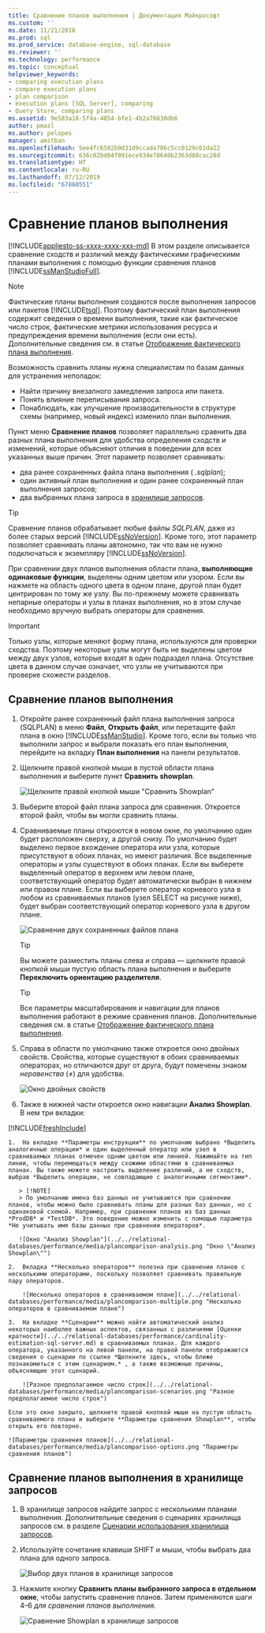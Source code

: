 ```yaml
---
title: Сравнение планов выполнения | Документация Майкрософт
ms.custom: ''
ms.date: 11/21/2018
ms.prod: sql
ms.prod_service: database-engine, sql-database
ms.reviewer: ''
ms.technology: performance
ms.topic: conceptual
helpviewer_keywords:
- comparing execution plans
- compare execution plans
- plan comparison
- execution plans [SQL Server], comparing
- Query Store, comparing plans
ms.assetid: 9e583a18-5f4a-4054-bfe1-4b2a76630db6
author: pmasl
ms.author: pelopes
manager: amitban
ms.openlocfilehash: 5ee4fc6502b9d31d9ccade786c5cc0129c61da22
ms.sourcegitcommit: 636c02bd04f091ece934e78640b2363d88cac28d
ms.translationtype: HT
ms.contentlocale: ru-RU
ms.lasthandoff: 07/12/2019
ms.locfileid: "67860551"
---
```

# <a name="compare-execution-plans"></a>Сравнение планов выполнения
[!INCLUDE[appliesto-ss-xxxx-xxxx-xxx-md](../../includes/appliesto-ss-xxxx-xxxx-xxx-md.md)]
В этом разделе описывается сравнение сходств и различий между фактическими графическими планами выполнения с помощью функции сравнения планов [!INCLUDE[ssManStudioFull](../../includes/ssmanstudiofull-md.md)]. 
  
> [!NOTE]
> Фактические планы выполнения создаются после выполнения запросов или пакетов [!INCLUDE[tsql](../../includes/tsql-md.md)]. Поэтому фактический план выполнения содержит сведения о времени выполнения, такие как фактическое число строк, фактические метрики использования ресурса и предупреждения времени выполнения (если они есть). Дополнительные сведения см. в статье [Отображение фактического плана выполнения](../../relational-databases/performance/display-an-actual-execution-plan.md).
  
Возможность сравнить планы нужна специалистам по базам данных для устранения неполадок:
-   Найти причину внезапного замедления запроса или пакета.
-   Понять влияние переписывания запроса.
-   Понаблюдать, как улучшение производительности в структуре схемы (например, новый индекс) изменило план выполнения.  
 
Пункт меню **Сравнение планов** позволяет параллельно сравнить два разных плана выполнения для удобства определения сходств и изменений, которые объясняют отличия в поведении для всех указанных выше причин. Этот параметр позволяет сравнивать:
- два ранее сохраненных файла плана выполнения ( *.sqlplan*);
- один активный план выполнения и один ранее сохраненный план выполнения запросов;
- два выбранных плана запроса в [хранилище запросов](../../relational-databases/performance/monitoring-performance-by-using-the-query-store.md).

> [!TIP]
> Сравнение планов обрабатывает любые файлы *SQLPLAN*, даже из более старых версий [!INCLUDE[ssNoVersion](../../includes/ssnoversion-md.md)]. Кроме того, этот параметр позволяет сравнивать планы автономно, так что вам не нужно подключаться к экземпляру [!INCLUDE[ssNoVersion](../../includes/ssnoversion-md.md)]. 

При сравнении двух планов выполнения области плана, **выполняющие одинаковые функции**, выделены одним цветом или узором. Если вы нажмете на область одного цвета в одном плане, другой план будет центрирован по тому же узлу. Вы по-прежнему можете сравнивать непарные операторы и узлы в планах выполнения, но в этом случае необходимо вручную выбрать операторы для сравнения.

> [!IMPORTANT]
> Только узлы, которые меняют форму плана, используются для проверки сходства. Поэтому некоторые узлы могут быть не выделены цветом между двух узлов, которые входят в один подраздел плана. Отсутствие цвета в данном случае означает, что узлы не учитываются при проверке схожести разделов.
  
## <a name="to-compare-execution-plans"></a>Сравнение планов выполнения
  
1.  Откройте ранее сохраненный файл плана выполнения запроса (SQLPLAN) в меню **Файл**, **Открыть файл**, или перетащите файл плана в окно [!INCLUDE[ssManStudio](../../includes/ssManStudio-md.md)]. Кроме того, если вы только что выполнили запрос и выбрали показать его план выполнения, перейдите на вкладку **План выполнения** на панели результатов. 

2.  Щелкните правой кнопкой мыши в пустой области плана выполнения и выберите пункт **Сравнить showplan**. 

    ![Щелкните правой кнопкой мыши "Сравнить Showplan"](../../relational-databases/performance/media/plancomparisonmenuoption.png "Щелкните правой кнопкой мыши \"Сравнить Showplan\"")   

3.  Выберите второй файл плана запроса для сравнения. Откроется второй файл, чтобы вы могли сравнить планы.

4.  Сравниваемые планы откроются в новом окне, по умолчанию один будет расположен сверху, а другой снизу. По умолчанию будет выделено первое вхождение оператора или узла, которые присутствуют в обоих планах, но имеют различия. Все выделенные операторы и узлы существуют в обоих планах. Если вы выберете выделенный оператор в верхнем или левом плане, соответствующий оператор будет автоматически выбран в нижнем или правом плане. Если вы выберете оператор корневого узла в любом из сравниваемых планов (узел SELECT на рисунке ниже), будет выбран соответствующий оператор корневого узла в другом плане.

    ![Сравнение двух сохраненных файлов плана](../../relational-databases/performance/media/plancomparison-plans.png "Сравнение двух сохраненных файлов плана")  

     > [!TIP]
     > Вы можете разместить планы слева и справа — щелкните правой кнопкой мыши пустую область плана выполнения и выберите **Переключить ориентацию разделителя**.

     > [!TIP]
     > Все параметры масштабирования и навигации для планов выполнения работают в режиме сравнения планов. Дополнительные сведения см. в статье [Отображение фактического плана выполнения](../../relational-databases/performance/display-an-actual-execution-plan.md).

5.  Справа в области по умолчанию также откроется окно двойных свойств. Свойства, которые существуют в обоих сравниваемых операторах, но отличаются друг от друга, будут помечены знаком *неравенства* (&ne;) для удобства.

    ![Окно двойных свойств](../../relational-databases/performance/media/plancomparison-properties.png "Окно двойных свойств")  

6.  Также в нижней части откроется окно навигации **Анализ Showplan**. В нем три вкладки:

[!INCLUDE[freshInclude](../../includes/paragraph-content/fresh-note-steps-feedback.md)]

    1.  На вкладке **Параметры инструкции** по умолчанию выбрано *Выделить аналогичные операции* и один выделенный оператор или узел в сравниваемых планах отмечен одним цветом или линией. Нажимайте на тип линии, чтобы перемещаться между схожими областями в сравниваемых планах. Вы также можете настроить выделение различий, а не сходств, выбрав *Выделить операции, не совпадающие с аналогичными сегментами*. 
    
       > [!NOTE]
       > По умолчанию имена баз данных не учитываются при сравнении планов, чтобы можно было сравнивать планы для разных баз данных, но с одинаковой схемой. Например, при сравнении планов из баз данных *ProdDB* и *TestDB*. Это поведение можно изменить с помощью параметра *Не учитывать имя базы данных при сравнении операторов*.

       ![Окно "Анализ Showplan"](../../relational-databases/performance/media/plancomparison-analysis.png "Окно \"Анализ Showplan\"") 

    2.  Вкладка **Несколько операторов** полезна при сравнении планов с несколькими операторами, поскольку позволяет сравнивать правильную пару операторов.

        ![Несколько операторов в сравниваемом плане](../../relational-databases/performance/media/plancomparison-multiple.png "Несколько операторов в сравниваемом плане")  

    3.  На вкладке **Сценарии** можно найти автоматический анализ некоторых наиболее важных аспектов, связанных с различиями [Оценки кратности](../../relational-databases/performance/cardinality-estimation-sql-server.md) в сравниваемых планах. Для каждого оператора, указанного на левой панели, на правой панели отображаются сведения о сценарии по ссылке *Щелкните здесь, чтобы ближе познакомиться с этим сценарием.* , а также возможные причины, объясняющие этот сценарий. 

        ![Разное предполагаемое число строк](../../relational-databases/performance/media/plancomparison-scenarios.png "Разное предполагаемое число строк")  

    Если это окно закрыто, щелкните правой кнопкой мыши на пустую область сравниваемого плана и выберите **Параметры сравнения Showplan**, чтобы открыть его повторно.

    ![Параметры сравнения планов](../../relational-databases/performance/media/plancomparison-options.png "Параметры сравнения планов")  

## <a name="to-compare-execution-plans-in-query-store"></a>Сравнение планов выполнения в хранилище запросов

1.  В хранилище запросов найдите запрос с несколькими планами выполнения. Дополнительные сведения о сценариях хранилища запросов см. в разделе [Сценарии использования хранилища запросов](../../relational-databases/performance/query-store-usage-scenarios.md#identify-and-tune-top-resource-consuming-queries).

2.  Используйте сочетание клавиши SHIFT и мыши, чтобы выбрать два плана для одного запроса. 

    ![Выбор двух планов в хранилище запросов](../../relational-databases/performance/media/plancomparison-querystore.png "Выбор двух планов в хранилище запросов")   

3.  Нажмите кнопку **Сравнить планы выбранного запроса в отдельном окне**, чтобы запустить сравнение планов. Затем применяются шаги 4–6 *для сравнения планов выполнения*. 

    ![Сравнение Showplan в хранилище запросов](../../relational-databases/performance/media/plancomparison-querystoreoption.png "Сравнение Showplan в хранилище запросов") 
